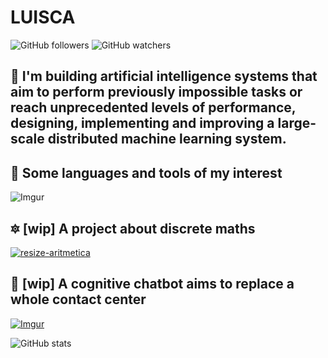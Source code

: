 # LUISCA

![GitHub followers](https://img.shields.io/github/followers/mistersoftware?label=Follow&style=social) ![GitHub watchers](https://img.shields.io/github/watchers/mistersoftware/mistersoftware?style=social)


## 🧠 I'm building artificial intelligence systems that aim to perform previously impossible tasks or reach unprecedented levels of performance, designing, implementing and improving a large-scale distributed machine learning system.

## 🚀 Some languages and tools of my interest

![Imgur](https://i.imgur.com/3jPh6DS.png)

## 🔯 [wip] A project about discrete maths

[![resize-aritmetica](https://user-images.githubusercontent.com/12854504/87575567-b8bc5b00-c695-11ea-990c-c378bc548a0b.gif)](https://codepen.io/oiio/full/QWwMRPM)


## 🤖 [wip] A cognitive chatbot aims to replace a whole contact center 

[![Imgur](https://i.imgur.com/bUW8AYl.gif)](https://web-chat.global.assistant.watson.cloud.ibm.com/preview.html?region=us-south&integrationID=b01b7ea7-25f0-4edc-87b8-8d8869280b9a&serviceInstanceID=c851319f-2f12-41f0-822d-b86311301578)



![GitHub stats](https://github-readme-stats.vercel.app/api?username=mistersoftware&show_icons=true)  
